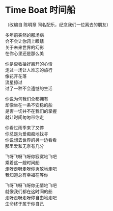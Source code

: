 # Time Boat 时间船

（改编自 陈明章 同名配乐，纪念我们一位离去的朋友）

多年前突然的那场病\
会不会让你闭上眼睛\
关于未来世界的幻影\
在你心里还是那么美

你是否收拾好离开的心情\
走过一场让人难忘的旅行\
像花开花落\
流星掠过\
过了一种不会遗憾的生活

你说为何我们全都拥有\
却像坐在一条不安稳的船\
是否一切并不在我们的掌握\
就让时间匆匆带你走

你看过雨季来了又停\
你总是为爱痴痴地找寻\
你说想去世界的另一边看看\
那里爱和无奈有几分

飞呀飞呀飞呀你寂寞地飞吧\
乘着这一艘时间船\
走呀走呀走呀你勇敢地走吧\
我知道总有幸福在等你

飞呀飞呀飞呀你无情地飞吧\
就像我们都在这时间的船\
走呀走呀走呀你自由地走吧\
生命终于属于你自己
